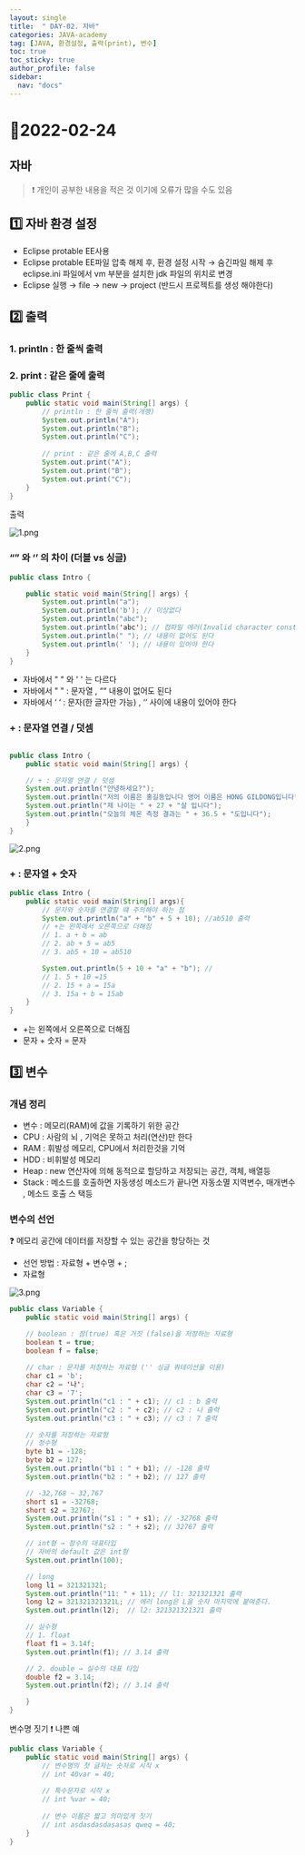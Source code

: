 ```yaml
---
layout: single
title:  " DAY-02. 자바"
categories: JAVA-academy
tag: [JAVA, 환경설정, 출력(print), 변수]
toc: true
toc_sticky: true
author_profile: false
sidebar:
  nav: "docs"
---
```

# 📌2022-02-24


## 자바 
<!--Quote-->

> ❗ 개인이 공부한 내용을 적은 것 이기에 오류가 많을 수도 있음 


## **1️⃣** 자바 환경 설정

- Eclipse protable EE사용
- Eclipse protable EE파일 압축 해제 후, 환경 설정 시작 → 숨긴파일 해제 후 eclipse.ini 파일에서 vm 부분을 설치한 jdk 파일의 위치로 변경
- Eclipse 실행 → file → new → project (반드시 프로젝트를 생성 해야한다)

## **2️⃣ 출력**

### 1. println : 한 줄씩 출력

### 2. print : 같은 줄에 출력

```java
public class Print {
	public static void main(String[] args) {
		// println : 한 줄씩 출력(개행)
		System.out.println("A");
		System.out.println("B");
		System.out.println("C");
		
		// print : 같은 줄에 A,B,C 출력 
		System.out.print("A");
		System.out.print("B");
		System.out.print("C");
	}
}
```

출력
    
![1.png](/assets/images/posts/2022-02-24/1.png)
    

### “” 와 ‘’ 의 차이 (더블 vs 싱글)

```java
public class Intro {

	public static void main(String[] args) {
		System.out.println("a"); 
		System.out.println('b'); // 이상없다 
		System.out.println("abc");
		System.out.println('abc'); // 컴파일 에러(Invalid character constant)
		System.out.println(" "); // 내용이 없어도 된다
		System.out.println(' '); // 내용이 있어야 한다
	}
}
```

- 자바에서 " " 와 ' ' 는 다르다
- 자바에서 " " : 문자열 , ““ 내용이 없어도 된다
- 자바에서 ‘ ‘ : 문자(한 글자만 가능) , ‘‘ 사이에 내용이 있어야 한다

### + : 문자열 연결 / 덧셈

```java

public class Intro {
	public static void main(String[] args) {

	// + : 문자열 연결 / 덧셈 
	System.out.println("안녕하세요?");
	System.out.println("저의 이름은 홍길동입니다 영어 이름은 HONG GILDONG입니다");
	System.out.println("제 나이는 " + 27 + "살 입니다");
	System.out.println("오늘의 체온 측정 결과는 " + 36.5 + "도입니다");
	}
}
```

![2.png](/assets/images/posts/2022-02-24/2.png)

### + : 문자열 + 숫자

```java
public class Intro {
	public static void main(String[] args){
		// 문자와 숫자를 연결할 떄 주의해야 하는 점 
		System.out.println("a" + "b" + 5 + 10); //ab510 출력
		// +는 왼쪽에서 오른쪽으로 더해짐 
		// 1. a + b = ab 
		// 2. ab + 5 = ab5
		// 3. ab5 + 10 = ab510

		System.out.println(5 + 10 + "a" + "b"); // 
		// 1. 5 + 10 =15
		// 2. 15 + a = 15a 
		// 3. 15a + b = 15ab
	}
}

```

- +는 왼쪽에서 오른쪽으로 더해짐
- 문자 + 숫자 = 문자

## 3️⃣ 변수

### 개념 정리

- 변수 : 메모리(RAM)에 값을 기록하기 위한 공간
- CPU :  사람의 뇌 , 기억은 못하고 처리(연산)만 한다
- RAM :  휘발성 메모리, CPU에서 처리한것을 기억
- HDD :  비휘발성 메모리
- Heap : new 연산자에 의해 동적으로 할당하고 저장되는 공간, 객체, 배열등
- Stack : 메소드를 호출하면 자동생성 메소드가 끝나면 자동소멸 지역변수, 매개변수 , 메소드 호출 스  택등

### 변수의 선언

❓ 메모리 공간에 데이터를 저장할 수 있는 공간을 항당하는 것 

- 선언 방법 : 자료형 + 변수명 + ;
- 자료형

![3.png](/assets/images/posts/2022-02-24/3.png)

``` java
public class Variable {
	public static void main(String[] args) {

 	// boolean : 참(true) 혹은 거짓 (false)을 저장하는 자료형
	boolean t = true;
	boolean f = false;
		
	// char : 문자를 저장하는 자료형 ('' 싱글 쿼테이션을 이용)
	char c1 = 'b';
	char c2 = '나';
	char c3 = '7';		
	System.out.println("c1 : " + c1); // c1 : b 출력
 	System.out.println("c2 : " + c2); // c2 : 나 출력 
	System.out.println("c3 : " + c3); // c3 : 7 출력

	// 숫자를 저장하는 자료형 
	// 정수형 
	byte b1 = -128;
	byte b2 = 127;
	System.out.println("b1 : " + b1); // -128 출력
	System.out.println("b2 : " + b2); // 127 출력

	// -32,768 ~ 32,767 
	short s1 = -32768;
	short s2 = 32767; 
	System.out.println("s1 : " + s1); // -32768 출력
	System.out.println("s2 : " + s2); // 32767 출력

	// int형 → 정수의 대표타입
	// 자바의 default 값은 int형 
	System.out.println(100);

	// long 
	long l1 = 321321321;
	System.out.println("11: " + 11); // l1: 321321321 출력
	long l2 = 321321321321L; // 에러 long은 L을 숫자 마지막에 붙여준다. 
	System.out.println(l2);  // l2: 321321321321 출력 

	// 실수형
	// 1. float
	float f1 = 3.14f;
	System.out.println(f1); // 3.14 출력

	// 2. double → 실수의 대표 타입
	double f2 = 3.14;
	System.out.println(f2); // 3.14 출력

	}
}

```


변수명 짓기 ❗ 나쁜 예
```java
public class Variable {
	public static void main(String[] args) {
		// 변수명의 첫 글자는 숫자로 시작 x
		// int 40var = 40;
		
		// 특수문자로 시작 x 
		// int %var = 40; 
		
		// 변수 이름은 짧고 의미있게 짓기 
		// int asdasdasdasasas qweq = 40;
	}
}
```

